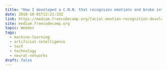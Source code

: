 ```yaml
---
title: "How I developed a C.N.N. that recognizes emotions and broke into the Kaggle top 10"
date: 2018-10-01T12:21:33Z
link: https://medium.freecodecamp.org/facial-emotion-recognition-develop-a-c-n-n-and-break-into-kaggle-top-10-f618c024faa7?source=rss----336d898217ee---4
site: medium.freecodecamp.org
topic: Webdev
tags:
  - machine-learning
  - artificial-intelligence
  - tech
  - technology
  - neural-networks
draft: false
---
```

